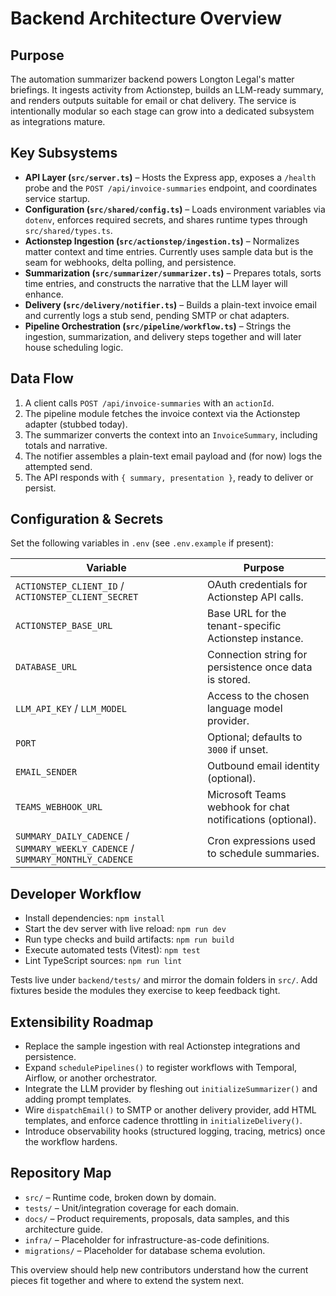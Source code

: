# Backend Architecture Overview

## Purpose
The automation summarizer backend powers Longton Legal's matter briefings. It ingests activity from Actionstep, builds an LLM-ready summary, and renders outputs suitable for email or chat delivery. The service is intentionally modular so each stage can grow into a dedicated subsystem as integrations mature.

## Key Subsystems
- **API Layer (`src/server.ts`)** – Hosts the Express app, exposes a `/health` probe and the `POST /api/invoice-summaries` endpoint, and coordinates service startup.
- **Configuration (`src/shared/config.ts`)** – Loads environment variables via `dotenv`, enforces required secrets, and shares runtime types through `src/shared/types.ts`.
- **Actionstep Ingestion (`src/actionstep/ingestion.ts`)** – Normalizes matter context and time entries. Currently uses sample data but is the seam for webhooks, delta polling, and persistence.
- **Summarization (`src/summarizer/summarizer.ts`)** – Prepares totals, sorts time entries, and constructs the narrative that the LLM layer will enhance.
- **Delivery (`src/delivery/notifier.ts`)** – Builds a plain-text invoice email and currently logs a stub send, pending SMTP or chat adapters.
- **Pipeline Orchestration (`src/pipeline/workflow.ts`)** – Strings the ingestion, summarization, and delivery steps together and will later house scheduling logic.

## Data Flow
1. A client calls `POST /api/invoice-summaries` with an `actionId`.
2. The pipeline module fetches the invoice context via the Actionstep adapter (stubbed today).
3. The summarizer converts the context into an `InvoiceSummary`, including totals and narrative.
4. The notifier assembles a plain-text email payload and (for now) logs the attempted send.
5. The API responds with `{ summary, presentation }`, ready to deliver or persist.

## Configuration & Secrets
Set the following variables in `.env` (see `.env.example` if present):

| Variable | Purpose |
| --- | --- |
| `ACTIONSTEP_CLIENT_ID` / `ACTIONSTEP_CLIENT_SECRET` | OAuth credentials for Actionstep API calls. |
| `ACTIONSTEP_BASE_URL` | Base URL for the tenant-specific Actionstep instance. |
| `DATABASE_URL` | Connection string for persistence once data is stored. |
| `LLM_API_KEY` / `LLM_MODEL` | Access to the chosen language model provider. |
| `PORT` | Optional; defaults to `3000` if unset. |
| `EMAIL_SENDER` | Outbound email identity (optional). |
| `TEAMS_WEBHOOK_URL` | Microsoft Teams webhook for chat notifications (optional). |
| `SUMMARY_DAILY_CADENCE` / `SUMMARY_WEEKLY_CADENCE` / `SUMMARY_MONTHLY_CADENCE` | Cron expressions used to schedule summaries. |

## Developer Workflow
- Install dependencies: `npm install`
- Start the dev server with live reload: `npm run dev`
- Run type checks and build artifacts: `npm run build`
- Execute automated tests (Vitest): `npm test`
- Lint TypeScript sources: `npm run lint`

Tests live under `backend/tests/` and mirror the domain folders in `src/`. Add fixtures beside the modules they exercise to keep feedback tight.

## Extensibility Roadmap
- Replace the sample ingestion with real Actionstep integrations and persistence.
- Expand `schedulePipelines()` to register workflows with Temporal, Airflow, or another orchestrator.
- Integrate the LLM provider by fleshing out `initializeSummarizer()` and adding prompt templates.
- Wire `dispatchEmail()` to SMTP or another delivery provider, add HTML templates, and enforce cadence throttling in `initializeDelivery()`.
- Introduce observability hooks (structured logging, tracing, metrics) once the workflow hardens.

## Repository Map
- `src/` – Runtime code, broken down by domain.
- `tests/` – Unit/integration coverage for each domain.
- `docs/` – Product requirements, proposals, data samples, and this architecture guide.
- `infra/` – Placeholder for infrastructure-as-code definitions.
- `migrations/` – Placeholder for database schema evolution.

This overview should help new contributors understand how the current pieces fit together and where to extend the system next.
